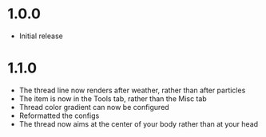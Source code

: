 # 1.0.0

- Initial release

# 1.1.0

- The thread line now renders after weather, rather than after particles
- The item is now in the Tools tab, rather than the Misc tab
- Thread color gradient can now be configured
- Reformatted the configs
- The thread now aims at the center of your body rather than at your head